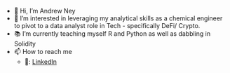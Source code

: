 - 👋 Hi, I’m Andrew Ney
- 👀 I’m interested in leveraging my analytical skills as a chemical engineer to pivot to a data analyst role in Tech - specifically DeFi/ Crypto.
- 📚 I’m currently teaching myself R and Python as well as dabbling in Solidity
- 📫 How to reach me
  - 🏢: [LinkedIn](https://www.linkedin.com/in/andrew-ney/)

<!---
andrewney/andrewney is a ✨ special ✨ repository because its `README.md` (this file) appears on your GitHub profile.
You can click the Preview link to take a look at your changes.
--->
